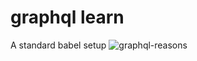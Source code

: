 # graphql learn

A standard babel setup
![graphql-reasons](https://user-images.githubusercontent.com/66429052/140713398-cceb998b-b14d-483c-b87c-f0c013f36618.png)

